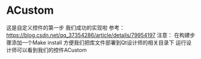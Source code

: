 # ACustom
这是自定义控件的第一步
我们成功的实现啦
参考：
https://blog.csdn.net/qq_37354286/article/details/79954197
注意：
在构建步骤添加一个Make install
方便我们把库文件部署到Qt设计师的相关目录下
运行设计师可以看到我们的控件ACustom
